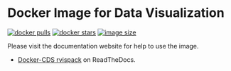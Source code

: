 # Docker Image for Data Visualization

[![docker pulls](https://img.shields.io/docker/pulls/venustiano/cds.svg)](https://hub.docker.com/r/venustiano/cds)
[![docker stars](https://img.shields.io/docker/stars/venustiano/cds.svg)](https://hub.docker.com/r/venustiano/cds)
[![image size](https://img.shields.io/docker/image-size/venustiano/cds/rvispack-0.1.0)](https://hub.docker.com/r/venustiano/cds/ "venustiano/cds image size")

Please visit the documentation website for help to use the image.

- [Docker-CDS rvispack](https://docker-cds.readthedocs.io/en/latest/visualization/rvispack/rvispack.html) on ReadTheDocs.
